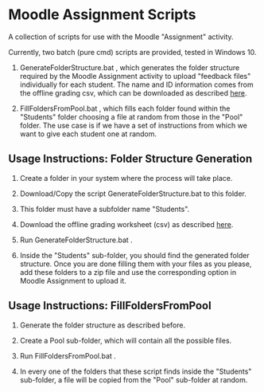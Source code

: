 # Moodle Assignment Scripts
A collection of scripts for use with the Moodle "Assignment" activity.

Currently, two batch (pure cmd) scripts are provided, tested in Windows 10.

1. GenerateFolderStructure.bat , which generates the folder structure required by the Moodle Assignment activity to upload "feedback files" individually for each student. The name and ID information comes from the offline grading csv, which can be downloaded as described [here](https://docs.moodle.org/38/en/Using_Assignment#Download_the_Grading_Worksheet_to_record_grades).

2. FillFoldersFromPool.bat , which fills each folder found within the "Students" folder choosing a file at random from those in the "Pool" folder. The use case is if we have a set of instructions from which we want to give each student one at random.

## Usage Instructions: Folder Structure Generation

1. Create a folder in your system where the process will take place.

2. Download/Copy the script GenerateFolderStructure.bat to this folder.

3. This folder must have a subfolder name "Students".

4. Download the offline grading worksheet (csv) as described [here](https://docs.moodle.org/38/en/Using_Assignment#Download_the_Grading_Worksheet_to_record_grades).

5. Run GenerateFolderStructure.bat .

6. Inside the "Students" sub-folder, you should find the generated folder structure. Once you are done filling them with your files as you please, add these folders to a zip file and use the corresponding option in Moodle Assignment to upload it.

## Usage Instructions: FillFoldersFromPool

1. Generate the folder structure as described before.

2. Create a Pool sub-folder, which will contain all the possible files.

3. Run FillFoldersFromPool.bat . 

4. In every one of the folders that these script finds inside the "Students" sub-folder, a file will be copied from the "Pool" sub-folder at random.